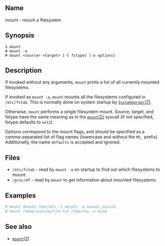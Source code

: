 ## Name

mount - mount a filesystem

## Synopsis

```**sh
$ mount
# mount -a
# mount <source> <target> [-t fstype] [-o options]
```

## Description

If invoked without any arguments, `mount` prints a list of all currently mounted filesystems.

If invoked as `mount -a`, `mount` mounts all the filesystems configured in `/etc/fstab`. This
is normally done on system startup by [`SystemServer`(7)](../man7/SystemServer.md).

Otherwise, `mount` performs a single filesystem mount. Source, target, and fstype have the
same meaning as in the [`mount`(2)](../man2/mount.md) syscall (if not specified, fstype
defaults to `ext2`).

Options correspond to the mount flags, and should be specified as a comma-separated list of
flag names (lowercase and without the `MS_` prefix). Additionally, the name `defaults` is
accepted and ignored.

## Files

* `/etc/fstab` - read by `mount -a` on startup to find out which filesystems to mount.
* `/proc/df` - read by `mount` to get information about mounted filesystems.

## Examples

```sh
# mount devpts /dev/pts -t devpts -o noexec,nosuid
# mount /home/anon/myfile.txt /tmp/foo -o bind
```

## See also

* [`mount`(2)](../man2/mount.md)

